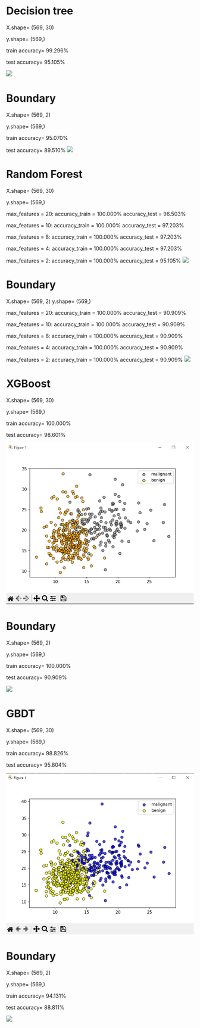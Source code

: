 # Decision tree
X.shape=  (569, 30)

y.shape=  (569,)

train accuracy= 99.296%

test accuracy= 95.105%

![](https://cdn.discordapp.com/attachments/753602758023839817/1055417986556624926/image.png)
# Boundary
X.shape=  (569, 2)

y.shape=  (569,)

train accuracy= 95.070%

test accuracy= 89.510%
![](https://cdn.discordapp.com/attachments/753602758023839817/1055417620628783154/image.png)
# Random Forest
X.shape=  (569, 30)

y.shape=  (569,)

max_features = 20:
	 accuracy_train = 100.000%
	 accuracy_test = 96.503%

max_features = 10:
	 accuracy_train = 100.000%
	 accuracy_test = 97.203%

max_features = 8:
	 accuracy_train = 100.000%
	 accuracy_test = 97.203%

max_features = 4:
	 accuracy_train = 100.000%
	 accuracy_test = 97.203%

max_features = 2:
	 accuracy_train = 100.000%
	 accuracy_test = 95.105%
![](https://cdn.discordapp.com/attachments/753602758023839817/1055434541550030879/image.png)
# Boundary
X.shape=  (569, 2)
y.shape=  (569,)

max_features = 20:
	 accuracy_train = 100.000%
	 accuracy_test = 90.909%

max_features = 10:
	 accuracy_train = 100.000%
	 accuracy_test = 90.909%

max_features = 8:
	 accuracy_train = 100.000%
	 accuracy_test = 90.909%

max_features = 4:
	 accuracy_train = 100.000%
	 accuracy_test = 90.909%

max_features = 2:
	 accuracy_train = 100.000%
	 accuracy_test = 90.909%
![](https://cdn.discordapp.com/attachments/753602758023839817/1055434281054388314/image.png)

# XGBoost 
X.shape=  (569, 30)

y.shape=  (569,)

train accuracy= 100.000%

test accuracy= 98.601%

![img_2.png](img_2.png)

# Boundary
X.shape=  (569, 2)

y.shape=  (569,)

train accuracy= 100.000%

test accuracy= 90.909%

![](https://cdn.discordapp.com/attachments/753602758023839817/1055420015039492097/image.png)

# GBDT 
X.shape=  (569, 30)

y.shape=  (569,)

train accuracy= 98.826%

test accuracy= 95.804%

![img_3.png](img_3.png)
# Boundary
X.shape=  (569, 2)

y.shape=  (569,)

train accuracy= 94.131%

test accuracy= 88.811%

![](https://cdn.discordapp.com/attachments/753602758023839817/1055420665240498216/image.png)



